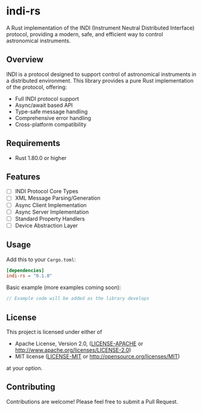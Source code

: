 # indi-rs

A Rust implementation of the INDI (Instrument Neutral Distributed Interface) protocol, providing a modern, safe, and efficient way to control astronomical instruments.

## Overview

INDI is a protocol designed to support control of astronomical instruments in a distributed environment. This library provides a pure Rust implementation of the protocol, offering:

- Full INDI protocol support
- Async/await based API
- Type-safe message handling
- Comprehensive error handling
- Cross-platform compatibility

## Requirements

- Rust 1.80.0 or higher

## Features

- [ ] INDI Protocol Core Types
- [ ] XML Message Parsing/Generation
- [ ] Async Client Implementation
- [ ] Async Server Implementation
- [ ] Standard Property Handlers
- [ ] Device Abstraction Layer

## Usage

Add this to your `Cargo.toml`:

```toml
[dependencies]
indi-rs = "0.1.0"
```

Basic example (more examples coming soon):

```rust
// Example code will be added as the library develops
```

## License

This project is licensed under either of

 * Apache License, Version 2.0, ([LICENSE-APACHE](LICENSE-APACHE) or http://www.apache.org/licenses/LICENSE-2.0)
 * MIT license ([LICENSE-MIT](LICENSE-MIT) or http://opensource.org/licenses/MIT)

at your option.

## Contributing

Contributions are welcome! Please feel free to submit a Pull Request.

